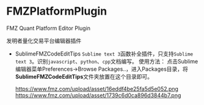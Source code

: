# FMZPlatformPlugin
FMZ Quant Platform Editor Plugin

发明者量化交易平台编辑器插件

- SublimeFMZCodeEditTips
  ```Sublime text 3```函数补全插件，只支持```Sublime text 3```。识别```javascript```、```python```、```cpp```文档编写。
  使用方法：
  点击Sublime编辑器菜单Preferences->Browse Packages..，进入Packages目录，将**SublimeFMZCodeEditTips**文件夹放置在这个目录即可。

  https://www.fmz.com/upload/asset/16eddf4be25fa5d5e052.png 
  https://www.fmz.com/upload/asset/1739c6d0ca896d3844b7.png
  